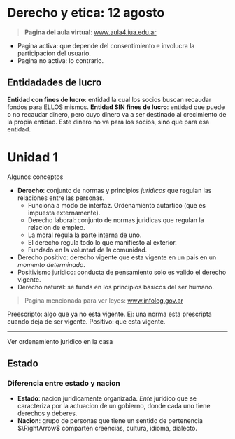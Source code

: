 # Derecho y etica: 12 agosto

> **Pagina del aula virtual**: www.aula4.iua.edu.ar

- Pagina activa: que depende del consentimiento e involucra la participacion del usuario.
- Pagina no activa: lo contrario.

## Entidadades de lucro

**Entidad con fines de lucro**: entidad la cual los socios buscan recaudar fondos para ELLOS mismos.
**Entidad SIN fines de lucro**: entidad que puede o no recaudar dinero, pero cuyo dinero va a ser destinado al crecimiento de la propia entidad. Este dinero no va para los socios, sino que para esa entidad.

# Unidad 1

Algunos conceptos

- **Derecho**: conjunto de normas y principios _juridicos_ que regulan las relaciones entre las personas.
  - Funciona a modo de interfaz. Ordenamiento autartico (que es impuesta externamente).
  - Derecho laboral: conjunto de normas juridicas que regulan la relacion de empleo.
  - La moral regula la parte interna de uno.
  - El derecho regula todo lo que manifiesto al exterior.
  - Fundado en la voluntad de la comunidad.
- Derecho positivo: derecho vigente que esta vigente en un pais en un _momento determinado_.
- Positivismo juridico: conducta de pensamiento solo es valido el derecho vigente.
- Derecho natural: se funda en los principios basicos del ser humano.

> Pagina mencionada para ver leyes: www.infoleg.gov.ar

Preescripto: algo que ya no esta vigente. Ej: una norma esta prescripta cuando deja de ser vigente.
Positivo: que esta vigente.

---

Ver ordenamiento juridico en la casa

## Estado

### Diferencia entre estado y nacion

- **Estado**: nacion juridicamente organizada. _Ente_ juridico que se caracteriza por la actuacion de un gobierno, donde cada uno tiene derechos y deberes.
- **Nacion**: grupo de personas que tiene un sentido de pertenencia $\RightArrow$ comparten creencias, cultura, idioma, dialecto.

